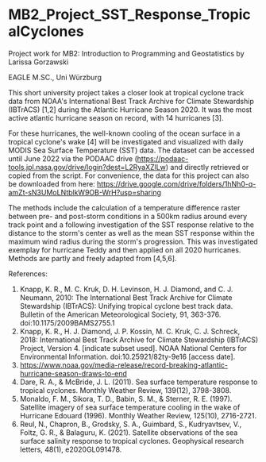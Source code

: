 # MB2_Project_SST_Response_TropicalCyclones

Project work for MB2: Introduction to Programming and Geostatistics by Larissa Gorzawski

EAGLE M.SC., Uni Würzburg

This short university project takes a closer look at tropical cyclone track data from NOAA's International Best Track Archive for Climate Stewardship (IBTrACS) [1,2] during the Atlantic Hurricane Season 2020. It was the most active atlantic hurricane season on record, with 14 hurricanes [3].

For these hurricanes, the well-known cooling of the ocean surface in a tropical cyclone's wake [4] will be investigated and visualized with daily MODIS Sea Surface Temperature (SST) data. The dataset can be accessed until June 2022 via the PODAAC drive (https://podaac-tools.jpl.nasa.gov/drive/login?dest=L2RyaXZlLw) and directly retrieved or copied from the script. For convenience, the data for this project can also be downloaded from here: https://drive.google.com/drive/folders/1hNh0-q-amZt-sN3UMoLNtblkW9OB-WrH?usp=sharing

The methods include the calculation of a temperature difference raster between pre- and post-storm conditions in a 500km radius around every track point and a following investigation of the SST response relative to the distance to the storm's center as well as the mean SST response within the maximum wind radius during the storm's progression. This was investigated exemplay for hurricane Teddy and then applied on all 2020 hurricanes. Methods are partly and freely adapted from [4,5,6].

References:
1. Knapp, K. R., M. C. Kruk, D. H. Levinson, H. J. Diamond, and C. J. Neumann, 2010: The International Best Track Archive for Climate Stewardship (IBTrACS): Unifying tropical cyclone best track data. Bulletin of the American Meteorological Society, 91, 363-376. doi:10.1175/2009BAMS2755.1
2. Knapp, K. R., H. J. Diamond, J. P. Kossin, M. C. Kruk, C. J. Schreck, 2018: International Best Track Archive for Climate Stewardship (IBTrACS) Project, Version 4. [indicate subset used]. NOAA National Centers for Environmental Information. doi:10.25921/82ty-9e16 [access date].
3. https://www.noaa.gov/media-release/record-breaking-atlantic-hurricane-season-draws-to-end
4. Dare, R. A., & McBride, J. L. (2011). Sea surface temperature response to tropical cyclones. Monthly Weather Review, 139(12), 3798-3808.
5. Monaldo, F. M., Sikora, T. D., Babin, S. M., & Sterner, R. E. (1997). Satellite imagery of sea surface temperature cooling in the wake of Hurricane Edouard (1996). Monthly Weather Review, 125(10), 2716-2721.
6. Reul, N., Chapron, B., Grodsky, S. A., Guimbard, S., Kudryavtsev, V., Foltz, G. R., & Balaguru, K. (2021). Satellite observations of the sea surface salinity response to tropical cyclones. Geophysical research letters, 48(1), e2020GL091478.
